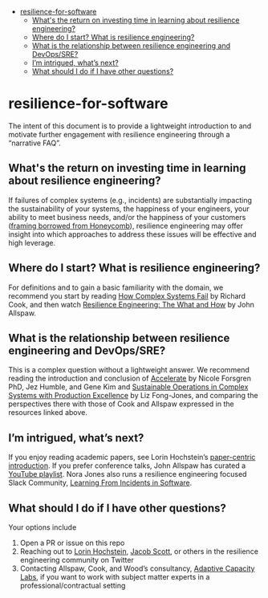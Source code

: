 <!-- prettier-ignore-start -->

<!-- START doctoc generated TOC please keep comment here to allow auto update -->
<!-- DON'T EDIT THIS SECTION, INSTEAD RE-RUN doctoc TO UPDATE -->


- [resilience-for-software](#resilience-for-software)
  - [What's the return on investing time in learning about resilience engineering?](#whats-the-return-on-investing-time-in-learning-about-resilience-engineering)
  - [Where do I start? What is resilience engineering?](#where-do-i-start-what-is-resilience-engineering)
  - [What is the relationship between resilience engineering and DevOps/SRE?](#what-is-the-relationship-between-resilience-engineering-and-devopssre)
  - [I’m intrigued, what’s next?](#im-intrigued-whats-next)
  - [What should I do if I have other questions?](#what-should-i-do-if-i-have-other-questions)

<!-- END doctoc generated TOC please keep comment here to allow auto update -->

<!-- prettier-ignore-end -->

# resilience-for-software

The intent of this document is to provide a lightweight introduction to and motivate
further engagement with resilience engineering through a “narrative FAQ”.

## What's the return on investing time in learning about resilience engineering?

If failures of complex systems (e.g., incidents) are substantially impacting the
sustainability of your systems, the happiness of your engineers, your ability to meet
business needs, and/or the happiness of your customers
([framing borrowed from Honeycomb](https://www.honeycomb.io/framework-for-an-observability-maturity-model-using-observability-to-advance-your-engineering-product/)),
resilience engineering may offer insight into which approaches to address these issues
will be effective and high leverage.

## Where do I start? What is resilience engineering?

For definitions and to gain a basic familiarity with the domain, we recommend you start
by reading [How Complex Systems Fail](https://how.complexsystems.fail) by Richard Cook,
and then watch
[Resilience Engineering: The What and How](https://www.youtube.com/watch?v=9f4-Z8Tasa8)
by John Allspaw.

## What is the relationship between resilience engineering and DevOps/SRE?

This is a complex question without a lightweight answer. We recommend reading the
introduction and conclusion of [Accelerate](https://itrevolution.com/book/accelerate/)
by Nicole Forsgren PhD, Jez Humble, and Gene Kim and
[Sustainable Operations in Complex Systems with Production Excellence](https://www.infoq.com/articles/production-excellence-sustainable-operations-complex-systems/)
by Liz Fong-Jones, and comparing the perspectives there with those of Cook and Allspaw
expressed in the resources linked above.

## I’m intrigued, what’s next?

If you enjoy reading academic papers, see Lorin Hochstein’s
[paper-centric introduction](https://github.com/lorin/resilience-engineering/blob/master/intro.md).
If you prefer conference talks, John Allspaw has curated a
[YouTube playlist](https://www.youtube.com/playlist?list=PLb1aZTnPf3-OMChMkrr6WsokRI6LOnuem).
Nora Jones also runs a resilience engineering focused Slack Community,
[Learning From Incidents in Software](https://github.com/norajones/LFI-Slack/blob/master/README.md).

## What should I do if I have other questions?

Your options include

1. Open a PR or issue on this repo
1. Reaching out to [Lorin Hochstein](https://twitter.com/lhochstein),
   [Jacob Scott](https://twitter.com/jhscott), or others in the resilience engineering
   community on Twitter
1. Contacting Allspaw, Cook, and Wood’s consultancy,
   [Adaptive Capacity Labs](https://www.adaptivecapacitylabs.com/), if you want to work
   with subject matter experts in a professional/contractual setting
